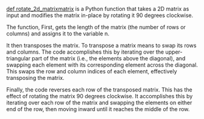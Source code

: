 [def rotate_2d_matrixmatrix](https://github.com/kihuni/alx-interview/tree/main/0x07-rotate_2d_matrix) is a Python function  that takes a 2D matrix as input and modifies the matrix in-place by rotating it 90 degrees clockwise.

The function, First, gets the length of the matrix (the number of rows or columns) and assigns it to the variable n.

It then transposes the matrix. To transpose a matrix means to swap its rows and columns. The code accomplishes this by iterating over the upper-triangular part of the matrix (i.e., the elements above the diagonal), and swapping each element with its corresponding element across the diagonal. This swaps the row and column indices of each element, effectively transposing the matrix.

Finally, the code reverses each row of the transposed matrix. This has the effect of rotating the matrix 90 degrees clockwise. It accomplishes this by iterating over each row of the matrix and swapping the elements on either end of the row, then moving inward until it reaches the middle of the row.
